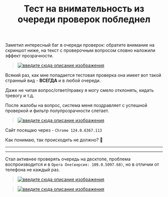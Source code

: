 ﻿---
title: "Тест на внимательность из очереди проверок побледнел"
se.owner.user_id: 562052
se.owner.display_name: "Amgarak"
se.owner.link: "https://ru.meta.stackoverflow.com/users/562052/amgarak"
se.link: "https://ru.meta.stackoverflow.com/questions/14257/%d0%a2%d0%b5%d1%81%d1%82-%d0%bd%d0%b0-%d0%b2%d0%bd%d0%b8%d0%bc%d0%b0%d1%82%d0%b5%d0%bb%d1%8c%d0%bd%d0%be%d1%81%d1%82%d1%8c-%d0%b8%d0%b7-%d0%be%d1%87%d0%b5%d1%80%d0%b5%d0%b4%d0%b8-%d0%bf%d1%80%d0%be%d0%b2%d0%b5%d1%80%d0%be%d0%ba-%d0%bf%d0%be%d0%b1%d0%bb%d0%b5%d0%b4%d0%bd%d0%b5%d0%bb"
se.question_id: 14257
se.post_type: question
---
<p>Заметил интересный баг в очереди проверок: обратите внимание на скриншот ниже, на текст с проверочным вопросом словно наложили эффект прозрачности.</p>
<blockquote>
<p><a href="https://i.sstatic.net/pBjjm4Afm.jpg" rel="nofollow noreferrer"><img src="https://i.sstatic.net/pBjjm4Afm.jpg" alt="введите сюда описание изображения" /></a></p>
</blockquote>
<p>Всякий раз, как мне попадается тестовая проверка она имеет вот такой странный вид - <strong>ВСЕГДА</strong> и в любой очереди.</p>
<p>Даже не читая вопрос/ответ/правку я могу смело отклонять, кидать тревогу и т.д.</p>
<p>После жалобы на вопрос, система меня поздравляет с успешной проверкой и фильтр полупрозрачности слетает.</p>
<blockquote>
<p><a href="https://i.sstatic.net/08fldgCYm.jpg" rel="nofollow noreferrer"><img src="https://i.sstatic.net/08fldgCYm.jpg" alt="введите сюда описание изображения" /></a></p>
</blockquote>
<p>Сайт посещаю через - <code>Chrome 124.0.6367.113</code></p>
<p>Как понимаю, так происходить не должно? 🤔</p>
<hr />
<hr />
<p>Стал активнее проверять очередь на десктопе, проблема воспроизводится и в <code>Opera One(версия: 109.0.5097.68)</code>, но в отличии от телефона не каждый раз.</p>
<blockquote>
<p><a href="https://i.sstatic.net/HlyKiXMO.png" rel="nofollow noreferrer"><img src="https://i.sstatic.net/HlyKiXMO.png" alt="введите сюда описание изображения" /></a></p>
</blockquote>
<blockquote>
<p><a href="https://i.sstatic.net/ykmjN620.png" rel="nofollow noreferrer"><img src="https://i.sstatic.net/ykmjN620.png" alt="введите сюда описание изображения" /></a></p>
</blockquote>
